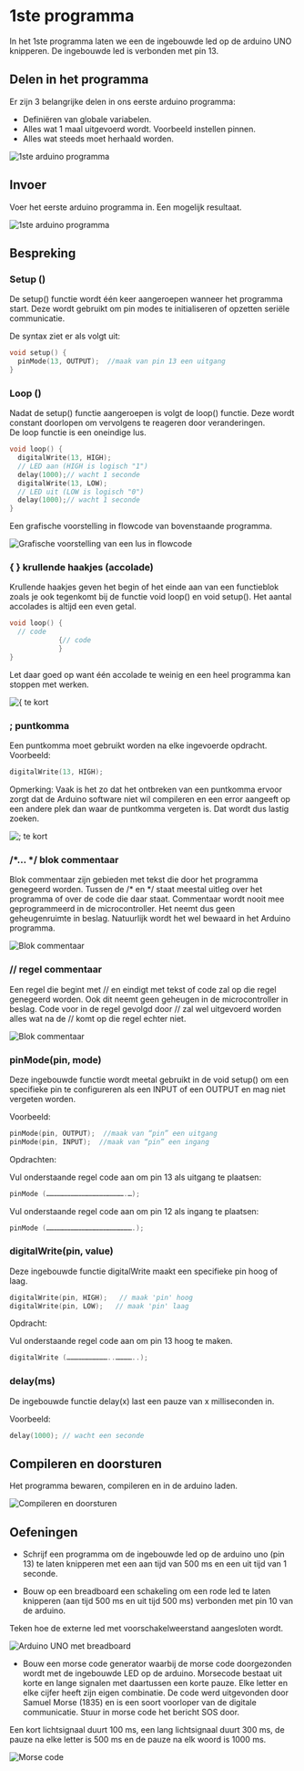 # 1ste programma

In het 1ste programma laten we een de ingebouwde led op de arduino UNO knipperen. De ingebouwde led is verbonden met pin 13.

## Delen in het programma

Er zijn 3 belangrijke delen in ons eerste arduino programma:
* Definiëren van globale variabelen.
* Alles wat 1 maal uitgevoerd wordt. Voorbeeld instellen pinnen.
* Alles wat steeds moet herhaald worden.

![1ste arduino programma](./assets/afbeeldingen/1steProgramma.png)

## Invoer

Voer het eerste arduino programma in. Een mogelijk resultaat.

![1ste arduino programma](./assets/afbeeldingen/1steProgramma2.png)

## Bespreking
### Setup ()

De setup() functie wordt één keer aangeroepen wanneer het programma start. Deze wordt gebruikt om pin modes te initialiseren of opzetten seriële communicatie. 

De syntax ziet er als volgt uit:  

```cpp
void setup() {
  pinMode(13, OUTPUT);  //maak van pin 13 een uitgang
}
```

### Loop ()

Nadat de setup() functie aangeroepen is volgt de loop() functie. 
Deze wordt constant doorlopen om vervolgens te reageren door veranderingen.  
De loop functie is een oneindige lus.

```cpp
void loop() {
  digitalWrite(13, HIGH);   
  // LED aan (HIGH is logisch "1")
  delay(1000);// wacht 1 seconde
  digitalWrite(13, LOW);    
  // LED uit (LOW is logisch "0")
  delay(1000);// wacht 1 seconde
}

```
Een grafische voorstelling in flowcode van bovenstaande programma.

![Grafische voorstelling van een lus in flowcode](./assets/afbeeldingen/1steProgrammaFlowcode.png)

### { } krullende haakjes (accolade)  

Krullende haakjes geven het begin of het einde aan van een functieblok zoals je ook tegenkomt bij de functie void loop() en void setup(). 
Het aantal accolades is altijd een even getal. 

```cpp 
void loop() {  
  // code
  			{// code
			}
}
```

Let daar goed op want één accolade te weinig en een heel programma kan stoppen met werken. 

![{ te kort](./assets/afbeeldingen/Error1.png)

### ; puntkomma

Een puntkomma moet gebruikt worden na elke ingevoerde opdracht. Voorbeeld:

```cpp 
digitalWrite(13, HIGH);
```
Opmerking: Vaak is het zo dat het ontbreken van een puntkomma ervoor zorgt dat de Arduino software niet wil compileren en een error aangeeft op een andere plek dan waar de puntkomma vergeten is. Dat wordt dus lastig zoeken.   

![; te kort](./assets/afbeeldingen/Error2.png)

###	/*… */ blok commentaar   

Blok commentaar zijn gebieden met tekst die door het programma genegeerd worden. Tussen de /* en */ staat meestal uitleg over het programma of over de code die daar staat. Commentaar wordt nooit mee geprogrammeerd in de microcontroller. Het neemt dus geen geheugenruimte in beslag. Natuurlijk wordt het wel bewaard in het Arduino programma.

![Blok commentaar](./assets/afbeeldingen/Blok.png)

###	// regel commentaar   

Een regel die begint met // en eindigt met tekst of code zal op die regel genegeerd worden. Ook dit neemt geen geheugen in de microcontroller in beslag. Code voor in de regel gevolgd door // zal wel uitgevoerd worden alles wat na de // komt op die regel echter niet.   

![Blok commentaar](./assets/afbeeldingen/regel.png)

### pinMode(pin, mode)   

Deze ingebouwde functie wordt meetal gebruikt in de void setup() om een specifieke pin te configureren als een INPUT of een OUTPUT en mag niet vergeten worden.

Voorbeeld:

```cpp 
pinMode(pin, OUTPUT);  //maak van “pin” een uitgang
pinMode(pin, INPUT);  //maak van “pin” een ingang
```

Opdrachten:

Vul onderstaande regel code aan om pin 13 als uitgang te plaatsen:

```cpp 
pinMode (………………………………………………….…);
```

Vul onderstaande regel code aan om pin 12 als ingang te plaatsen:

```cpp 
pinMode (……………………………………………………….);
```

### digitalWrite(pin, value)   

Deze ingebouwde functie digitalWrite maakt een specifieke pin hoog of laag.

```cpp 
digitalWrite(pin, HIGH);   // maak 'pin' hoog
digitalWrite(pin, LOW);   // maak 'pin' laag   
```

Opdracht:

Vul onderstaande regel code aan om pin 13 hoog te maken.

```cpp 
digitalWrite (…………………………..…………..);
```

### delay(ms)   

De ingebouwde functie delay(x) last een pauze van x milliseconden in.   

Voorbeeld:
```cpp 
delay(1000); // wacht een seconde   
```

##	Compileren en doorsturen

Het programma bewaren, compileren en in de arduino laden.

![Compileren en doorsturen](./assets/afbeeldingen/doorsturen.png)

##	Oefeningen

* Schrijf een programma om de ingebouwde led op de arduino uno (pin 13) te laten knipperen met een aan tijd van 500 ms en een uit tijd van 1 seconde. 

* Bouw op een breadboard een schakeling om een rode led te laten knipperen (aan tijd 500 ms en uit tijd 500 ms) verbonden met pin 10 van de arduino. 

Teken hoe de externe led met voorschakelweerstand aangesloten wordt.

![Arduino UNO met breadboard](./assets/afbeeldingen/Breadboard.png)

* Bouw een morse code generator waarbij de morse code doorgezonden wordt met de ingebouwde LED op de arduino. Morsecode bestaat uit korte en lange signalen met daartussen een korte pauze. Elke letter en elke cijfer heeft zijn eigen combinatie. De code werd uitgevonden door Samuel Morse (1835) en is een soort voorloper van de digitale communicatie. Stuur in morse code het bericht SOS door.


Een kort lichtsignaal duurt 100 ms, een lang lichtsignaal duurt 300 ms, de pauze na elke letter is 500 ms en de pauze na elk woord is 1000 ms.

![Morse code](./assets/afbeeldingen/morse.png)
